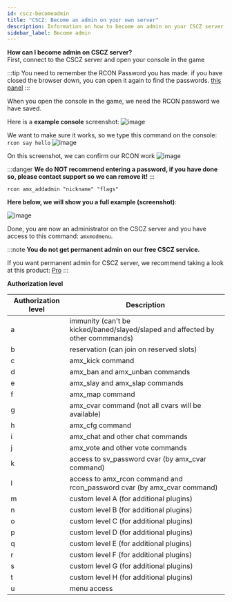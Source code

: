 ```yaml
---
id: cscz-becomeadmin
title: "CSCZ: Become an admin on your own server"
description: Information on how to become an admin on your CSCZ server from FSHOST
sidebar_label: Become admin
---
```


**How can I become admin on CSCZ server?**<br />
First, connect to the CSCZ server and open your console in the game

:::tip
You need to remember the RCON Password you has made. if you have closed the browser down, you can open it again to find the passwords. [this panel](https://fshost.me/free-panel)
:::

When you open the console in the game, we need the RCON password we have saved.

Here is a **example console** screenshot:
![image](https://help.fshost.me/img/cs16-console.png)

We want to make sure it works, so we type this command on the console: `rcon say hello` 
![image](https://help.fshost.me/img/cs16-console2.png)

On this screenshot, we can confirm our RCON work
![image](https://help.fshost.me/img/cs16-say.png)

:::danger
**We do NOT recommend entering a password, if you have done so, please contact support so we can remove it!**
:::

`rcon amx_addadmin "nickname" "flags"`

**Here below, we will show you a full example (screenshot)**:

![image](https://help.fshost.me/img/cs16-console3.png)

Done, you are now an administrator on the CSCZ server and you have access to this command: `amxmodmenu`.

:::note
**You do not get permanent admin on our free CSCZ service.**

If you want permanent admin for CSCZ server, we recommend taking a look at this product: [Pro](https://fshost.me/pro)
:::


**Authorization level**

| Authorization level | Description                                                  |
| ------------------- | ------------------------------------------------------------ |
| a                   | immunity (can't be kicked/baned/slayed/slaped and affected by other commmands) |
| b                   | reservation (can join on reserved slots)                     |
| c                   | amx_kick command                                             |
| d                   | amx_ban and amx_unban commands                               |
| e                   | amx_slay and amx_slap commands                               |
| f                   | amx_map command                                              |
| g                   | amx_cvar command (not all cvars will be available)           |
| h                   | amx_cfg command                                              |
| i                   | amx_chat and other chat commands                             |
| j                   | amx_vote and other vote commands                             |
| k                   | access to sv_password cvar (by amx_cvar command)             |
| l                   | access to amx_rcon command and rcon_password cvar (by amx_cvar command) |
| m                   | custom level A (for additional plugins)                      |
| n                   | custom level B (for additional plugins)                      |
| o                   | custom level C (for additional plugins)                      |
| p                   | custom level D (for additional plugins)                      |
| q                   | custom level E (for additional plugins)                      |
| r                   | custom level F (for additional plugins)                      |
| s                   | custom level G (for additional plugins)                      |
| t                   | custom level H (for additional plugins)                      |
| u                   | menu access                                                  |